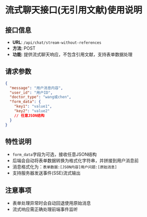# 流式聊天接口(无引用文献)使用说明

## 接口信息
- **URL**: `/api/chat/stream-without-references`
- **方法**: POST
- **功能**: 提供流式聊天响应，不包含引用文献，支持表单数据处理

## 请求参数
```json
{
  "message": "用户消息内容",
  "user_id": "用户ID",
  "doctor_type": "wang或chen",
  "form_data": {
    "key1": "value1",
    "key2": "value2"
    // 任意JSON结构
  }
}
```

## 特性说明
- `form_data`字段为可选，接收任意JSON结构
- 后端会自动将表单数据转换为格式化字符串，并拼接到用户消息前
- 消息格式化为：`表单数据:[JSON内容]用户问题:[原始消息]`
- 支持服务器发送事件(SSE)流式输出

## 注意事项
- 表单处理异常时会自动回退使用原始消息
- 流式响应需正确处理前端事件监听 